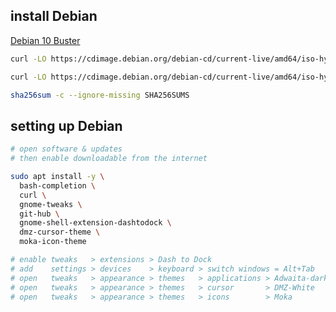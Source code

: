 ## install Debian
[Debian 10 Buster](https://cdimage.debian.org/debian-cd/current-live/amd64/iso-hybrid/)
```bash
curl -LO https://cdimage.debian.org/debian-cd/current-live/amd64/iso-hybrid/SHA256SUMS

curl -LO https://cdimage.debian.org/debian-cd/current-live/amd64/iso-hybrid/debian-live-10.7.0-amd64-gnome.iso

sha256sum -c --ignore-missing SHA256SUMS
```


## setting up Debian
```bash
# open software & updates
# then enable downloadable from the internet

sudo apt install -y \
  bash-completion \
  curl \
  gnome-tweaks \
  git-hub \
  gnome-shell-extension-dashtodock \
  dmz-cursor-theme \
  moka-icon-theme

# enable tweaks   > extensions > Dash to Dock
# add    settings > devices    > keyboard > switch windows = Alt+Tab
# open   tweaks   > appearance > themes   > applications > Adwaita-dark
# open   tweaks   > appearance > themes   > cursor       > DMZ-White
# open   tweaks   > appearance > themes   > icons        > Moka
```
